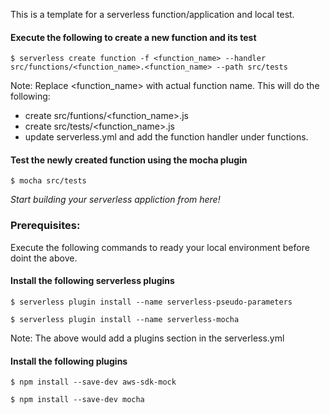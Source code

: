This is a template for a serverless function/application and local test.

#### Execute the following to create a new function and its test
```$ serverless create function -f <function_name> --handler src/functions/<function_name>.<function_name> --path src/tests```

Note: Replace <function_name> with actual function name. This will do the following:
- create src/funtions/<function_name>.js
- create src/tests/<function_name>.js
- update serverless.yml and add the function handler under functions.

#### Test the newly created function using the mocha plugin
```$ mocha src/tests```

_Start building your serverless appliction from here!_


### Prerequisites:

Execute the following commands to ready your local environment before doint the above.

#### Install the following serverless plugins
```$ serverless plugin install --name serverless-pseudo-parameters```

```$ serverless plugin install --name serverless-mocha```

Note: The above would add a plugins section in the serverless.yml

#### Install the following plugins
```$ npm install --save-dev aws-sdk-mock```

```$ npm install --save-dev mocha```

